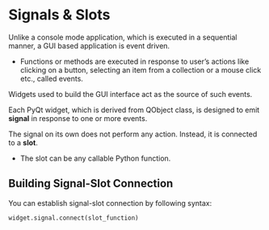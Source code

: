 # Signals & Slots

Unlike a console mode application, which is executed in a sequential manner, a GUI based application is event driven.
  -  Functions or methods are executed in response to user’s actions like clicking on a button, selecting an item from a collection or a mouse click etc., called events.

Widgets used to build the GUI interface act as the source of such events.

Each PyQt widget, which is derived from QObject class, is designed to emit **signal** in response to one or more events.

The signal on its own does not perform any action. Instead, it is connected to a **slot**.
  - The slot can be any callable Python function.

## Building Signal-Slot Connection
You can establish signal-slot connection by following syntax:
```
widget.signal.connect(slot_function)
```
